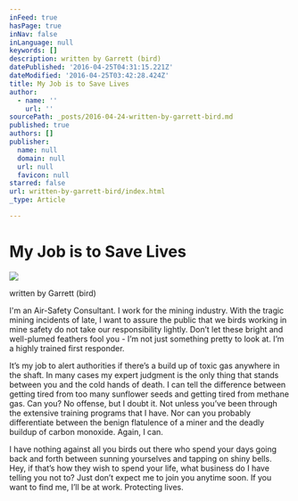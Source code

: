 ```yaml
---
inFeed: true
hasPage: true
inNav: false
inLanguage: null
keywords: []
description: written by Garrett (bird)
datePublished: '2016-04-25T04:31:15.221Z'
dateModified: '2016-04-25T03:42:28.424Z'
title: My Job is to Save Lives
author:
  - name: ''
    url: ''
sourcePath: _posts/2016-04-24-written-by-garrett-bird.md
published: true
authors: []
publisher:
  name: null
  domain: null
  url: null
  favicon: null
starred: false
url: written-by-garrett-bird/index.html
_type: Article

---
```

# My Job is to Save Lives
![](https://s3-us-west-2.amazonaws.com/the-grid-img/p/b7b0c83613454ef7aa28bf23a65c9ee5cb8f20f4.jpg)

written by Garrett (bird)

I'm an Air-Safety Consultant. I work for the mining industry. With the tragic mining incidents of late, I want to assure the public that we birds working in mine safety do not take our responsibility lightly. Donʼt let these bright and well-plumed feathers fool you - Iʼm not just something pretty to look at. Iʼm a highly trained first responder. 

Itʼs my job to alert authorities if thereʼs a build up of toxic gas anywhere in the shaft. In many cases my expert judgment is the only thing that stands between you and the cold hands of death. I can tell the difference between getting tired from too many sunflower seeds and getting tired from methane gas. Can you? No offense, but I doubt it. Not unless youʼve been through the extensive training programs that I have. Nor can you probably differentiate between the benign flatulence of a miner and the deadly buildup of carbon monoxide. Again, I can. 

I have nothing against all you birds out there who spend your days going back and forth between sunning yourselves and tapping on shiny bells. Hey, if thatʼs how they wish to spend your life, what business do I have telling you not to? Just donʼt expect me to join you anytime soon. If you want to find me, Iʼll be at work. Protecting lives.